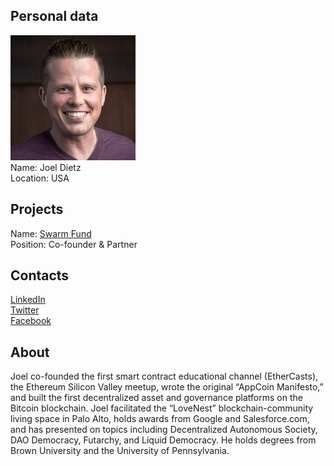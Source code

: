 ## Personal data
![joel dietz photo](photo/joel_dietz.jpg)  
Name:   Joel Dietz  
Location: USA  
## Projects 
Name: [Swarm Fund](../projects/swarm_fund.md)  
Position: Co-founder & Partner   
## Contacts
[LinkedIn](https://www.linkedin.com/in/joeldietz/)    
[Twitter](https://twitter.com/fractastical)  
[Facebook](https://www.facebook.com/joel.a.dietz)
## About
Joel co-founded the first smart contract educational channel (EtherCasts), the Ethereum Silicon Valley meetup, wrote the original “AppCoin Manifesto,” and built the first decentralized asset and governance platforms on the Bitcoin blockchain. Joel facilitated the “LoveNest” blockchain-community living space in Palo Alto, holds awards from Google and Salesforce.com, and has presented on topics including Decentralized Autonomous Society, DAO Democracy, Futarchy, and Liquid Democracy. He holds degrees from Brown University and the University of Pennsylvania.
